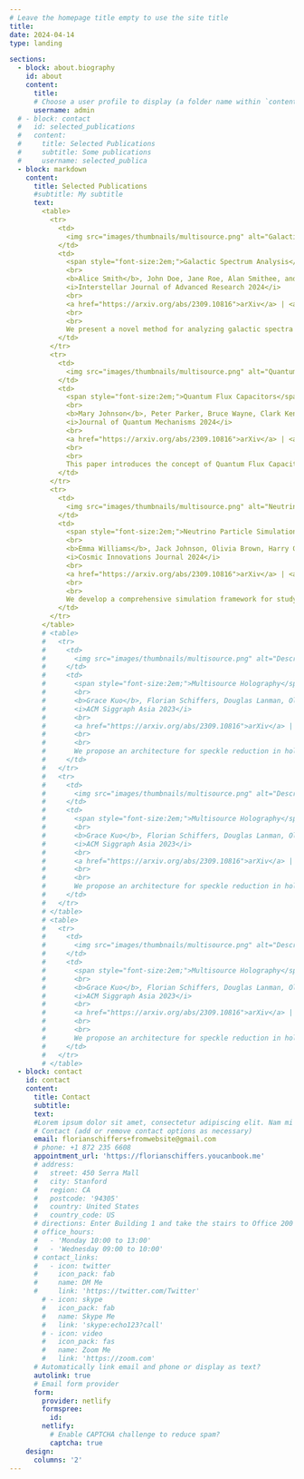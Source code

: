 ```yaml
---
# Leave the homepage title empty to use the site title
title:
date: 2024-04-14
type: landing

sections:
  - block: about.biography
    id: about
    content:
      title: 
      # Choose a user profile to display (a folder name within `content/authors/`)
      username: admin
  # - block: contact
  #   id: selected_publications
  #   content:
  #     title: Selected Publications
  #     subtitle: Some publications
  #     username: selected_publica
  - block: markdown
    content:
      title: Selected Publications
      #subtitle: My subtitle
      text:
        <table>
          <tr>
            <td>
              <img src="images/thumbnails/multisource.png" alt="Galactic Spectrum Analysis" width="400">
            </td>
            <td>
              <span style="font-size:2em;">Galactic Spectrum Analysis</span>
              <br>
              <b>Alice Smith</b>, John Doe, Jane Roe, Alan Smithee, and Charlie Brown
              <i>Interstellar Journal of Advanced Research 2024</i>
              <br>
              <a href="https://arxiv.org/abs/2309.10816">arXiv</a> | <a href="https://website-name.com">Supplement</a>
              <br>
              <br>
              We present a novel method for analyzing galactic spectra using a combination of dark matter wave modulation and quantum entanglement. This method provides unprecedented resolution in the observation of distant galaxies.
            </td>
          </tr>
          <tr>
            <td>
              <img src="images/thumbnails/multisource.png" alt="Quantum Flux Capacitors" width="400">
            </td>
            <td>
              <span style="font-size:2em;">Quantum Flux Capacitors</span>
              <br>
              <b>Mary Johnson</b>, Peter Parker, Bruce Wayne, Clark Kent, and Diana Prince
              <i>Journal of Quantum Mechanisms 2024</i>
              <br>
              <a href="https://arxiv.org/abs/2309.10816">arXiv</a> | <a href="https://website-name.com">Supplement</a>
              <br>
              <br>
              This paper introduces the concept of Quantum Flux Capacitors and their applications in time-space continuum studies. The research highlights the efficiency of quantum flux in stabilizing wormholes for potential interstellar travel.
            </td>
          </tr>
          <tr>
            <td>
              <img src="images/thumbnails/multisource.png" alt="Neutrino Particle Simulation" width="400">
            </td>
            <td>
              <span style="font-size:2em;">Neutrino Particle Simulation</span>
              <br>
              <b>Emma Williams</b>, Jack Johnson, Olivia Brown, Harry Green, and Lucy White
              <i>Cosmic Innovations Journal 2024</i>
              <br>
              <a href="https://arxiv.org/abs/2309.10816">arXiv</a> | <a href="https://website-name.com">Supplement</a>
              <br>
              <br>
              We develop a comprehensive simulation framework for studying neutrino particles within high-energy cosmic environments. Our simulation results provide key insights into the behavior of neutrinos in various astrophysical scenarios.
            </td>
          </tr>
        </table>
        # <table>
        #   <tr>
        #     <td>
        #       <img src="images/thumbnails/multisource.png" alt="Description" width="400">
        #     </td>
        #     <td>
        #       <span style="font-size:2em;">Multisource Holography</span>
        #       <br>
        #       <b>Grace Kuo</b>, Florian Schiffers, Douglas Lanman, Oliver Cossairt and Nathan Matsuda
        #       <i>ACM Siggraph Asia 2023</i>
        #       <br>
        #       <a href="https://arxiv.org/abs/2309.10816">arXiv</a> | <a href="https://website-name.com">Supplement</a>
        #       <br>
        #       <br>
        #       We propose an architecture for speckle reduction in holographic displays that uses an array of mutually incoherent sources and two sequential spatial light modulators. Multisource holography can suppress speckle in a single frame without sacrificing resolution.
        #     </td>
        #   </tr>
        #   <tr>
        #     <td>
        #       <img src="images/thumbnails/multisource.png" alt="Description" width="400">
        #     </td>
        #     <td>
        #       <span style="font-size:2em;">Multisource Holography</span>
        #       <br>
        #       <b>Grace Kuo</b>, Florian Schiffers, Douglas Lanman, Oliver Cossairt and Nathan Matsuda
        #       <i>ACM Siggraph Asia 2023</i>
        #       <br>
        #       <a href="https://arxiv.org/abs/2309.10816">arXiv</a> | <a href="https://website-name.com">Supplement</a>
        #       <br>
        #       <br>
        #       We propose an architecture for speckle reduction in holographic displays that uses an array of mutually incoherent sources and two sequential spatial light modulators. Multisource holography can suppress speckle in a single frame without sacrificing resolution.
        #     </td>
        #   </tr>
        # </table>
        # <table>
        #   <tr>
        #     <td>
        #       <img src="images/thumbnails/multisource.png" alt="Description" width="400">
        #     </td>
        #     <td>
        #       <span style="font-size:2em;">Multisource Holography</span>
        #       <br>
        #       <b>Grace Kuo</b>, Florian Schiffers, Douglas Lanman, Oliver Cossairt and Nathan Matsuda
        #       <i>ACM Siggraph Asia 2023</i>
        #       <br>
        #       <a href="https://arxiv.org/abs/2309.10816">arXiv</a> | <a href="https://website-name.com">Supplement</a>
        #       <br>
        #       <br>
        #       We propose an architecture for speckle reduction in holographic displays that uses an array of mutually incoherent sources and two sequential spatial light modulators. Multisource holography can suppress speckle in a single frame without sacrificing resolution.
        #     </td>
        #   </tr>
        # </table>
  - block: contact
    id: contact
    content:
      title: Contact
      subtitle:
      text: 
      #Lorem ipsum dolor sit amet, consectetur adipiscing elit. Nam mi diam, venenatis ut magna et, vehicula efficitur enim.
      # Contact (add or remove contact options as necessary)
      email: florianschiffers+fromwebsite@gmail.com
      # phone: +1 872 235 6608
      appointment_url: 'https://florianschiffers.youcanbook.me'
      # address:
      #   street: 450 Serra Mall
      #   city: Stanford
      #   region: CA
      #   postcode: '94305'
      #   country: United States
      #   country_code: US
      # directions: Enter Building 1 and take the stairs to Office 200 on Floor 2
      # office_hours:
      #   - 'Monday 10:00 to 13:00'
      #   - 'Wednesday 09:00 to 10:00'
      # contact_links:
      #   - icon: twitter
      #     icon_pack: fab
      #     name: DM Me
      #     link: 'https://twitter.com/Twitter'
        # - icon: skype
        #   icon_pack: fab
        #   name: Skype Me
        #   link: 'skype:echo123?call'
        # - icon: video
        #   icon_pack: fas
        #   name: Zoom Me
        #   link: 'https://zoom.com'
      # Automatically link email and phone or display as text?
      autolink: true
      # Email form provider
      form:
        provider: netlify
        formspree:
          id:
        netlify:
          # Enable CAPTCHA challenge to reduce spam?
          captcha: true
    design:
      columns: '2'
---
```

